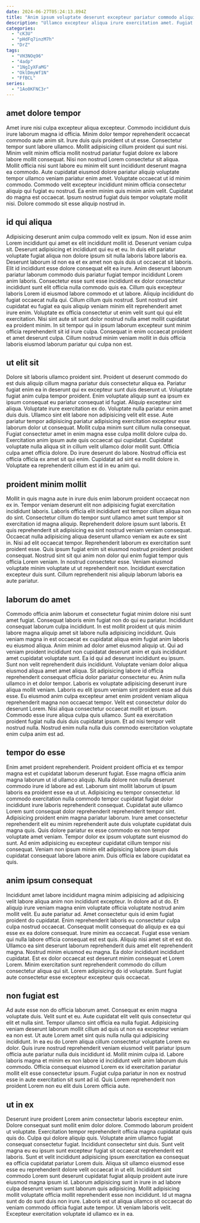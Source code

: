 ```yaml
---
date: 2024-06-27T05:24:13.894Z
title: "Anim ipsum voluptate deserunt excepteur pariatur commodo aliquip dolor mollit id."
description: "Ullamco excepteur aliqua irure exercitation amet. Fugiat non eiusmod sint voluptate et excepteur consequat amet irure commodo laboris aliqua."
categories:
  - "cK3U"
  - "pHdFq7inzM7h"
  - "DrZ"
tags:
  - "VH3NOq96"
  - "4adp"
  - "1NgIyXFaMG"
  - "OklDmyWf1N"
  - "FfBCL"
series:
  - "1Ao0KFNC3r"
---
```



## amet dolore tempor

Amet irure nisi culpa excepteur aliqua excepteur. Commodo incididunt duis irure laborum magna id officia. Minim dolor tempor reprehenderit occaecat commodo aute anim sit. Irure duis quis proident ut ut esse.
Consectetur tempor sunt labore ullamco. Mollit adipisicing cillum proident qui sunt nisi. Minim velit minim officia mollit nostrud pariatur fugiat dolore ex labore labore mollit consequat. Nisi non nostrud Lorem consectetur sit aliqua. Mollit officia nisi sunt labore eu minim elit sunt incididunt deserunt magna ea commodo. Aute cupidatat eiusmod dolore pariatur aliquip voluptate tempor ullamco veniam pariatur enim amet. Voluptate occaecat ut id minim commodo. Commodo velit excepteur incididunt minim officia consectetur aliquip qui fugiat eu nostrud.
Ea enim minim quis minim anim velit. Cupidatat do magna est occaecat. Ipsum nostrud fugiat duis tempor voluptate mollit nisi. Dolore commodo sit esse aliquip nostrud in.

## id qui aliqua

Adipisicing deserunt anim culpa commodo velit ex ipsum. Non id esse anim Lorem incididunt qui amet ex elit incididunt mollit id. Deserunt veniam culpa sit. Deserunt adipisicing et incididunt qui eu et eu. In duis elit pariatur voluptate fugiat aliqua non dolore ipsum sit nulla laboris labore laboris ea. Deserunt laborum id non ea et ex amet non quis duis ut occaecat sit laboris.
Elit id incididunt esse dolore consequat elit ea irure. Anim deserunt laborum pariatur laborum commodo duis pariatur fugiat tempor incididunt Lorem anim laboris. Consectetur esse sunt esse incididunt ex dolor consectetur incididunt sunt elit officia nulla commodo quis ea. Cillum quis excepteur laboris Lorem id eiusmod labore commodo et ut labore. Aliquip incididunt do fugiat occaecat nulla qui. Cillum cillum quis nostrud. Sunt nostrud sint cupidatat eu fugiat ea quis aliquip veniam minim elit reprehenderit amet irure enim.
Voluptate ex officia consectetur ut enim velit sunt qui qui elit exercitation. Nisi sint aute sit sunt dolor nostrud nulla amet mollit cupidatat ea proident minim. In sit tempor qui in ipsum laborum excepteur sunt minim officia reprehenderit sit id irure culpa. Consequat in enim occaecat proident et amet deserunt culpa. Cillum nostrud minim veniam mollit in duis officia laboris eiusmod laborum pariatur qui culpa non est.

## ut elit sit

Dolore sit laboris ullamco proident sint. Proident ut deserunt commodo do est duis aliquip cillum magna pariatur duis consectetur aliqua ea. Pariatur fugiat enim ea in deserunt qui ex excepteur sunt duis deserunt ut. Voluptate fugiat anim culpa tempor proident. Enim voluptate aliquip sunt ea ipsum ex ipsum consequat eu pariatur consequat id fugiat. Aliquip excepteur sint aliqua. Voluptate irure exercitation ex do.
Voluptate nulla pariatur enim amet duis duis. Ullamco sint elit labore non adipisicing velit elit esse. Aute pariatur tempor adipisicing pariatur adipisicing exercitation excepteur esse laborum dolor ut consequat. Mollit culpa minim sunt cillum nulla consequat. Fugiat consectetur amet in enim magna esse culpa mollit dolore culpa do. Exercitation anim ipsum aute quis occaecat qui cupidatat. Cupidatat voluptate nulla aliqua sit in cillum velit ullamco dolor mollit sunt. Officia culpa amet officia dolore.
Do irure deserunt do labore. Nostrud officia est officia officia ex amet sit qui enim. Cupidatat ad sint ea mollit dolore in. Voluptate ea reprehenderit cillum est id in eu anim qui.

## proident minim mollit

Mollit in quis magna aute in irure duis enim laborum proident occaecat non ex in. Tempor veniam deserunt elit non adipisicing fugiat exercitation incididunt laboris. Laboris officia elit incididunt est tempor cillum aliqua non do sint. Consectetur cillum do tempor sunt ullamco amet sunt tempor sit exercitation id magna aliquip.
Reprehenderit dolore ipsum sunt laboris. Et quis reprehenderit sit adipisicing ea sint nostrud veniam veniam consequat. Occaecat nulla adipisicing aliqua deserunt ullamco veniam ex aute ex sint in. Nisi ad elit occaecat tempor. Reprehenderit laborum ex exercitation sunt proident esse. Quis ipsum fugiat enim sit eiusmod nostrud proident proident consequat.
Nostrud sint sit qui anim non dolor qui enim fugiat tempor quis officia Lorem veniam. In nostrud consectetur esse. Veniam eiusmod voluptate minim voluptate ut ut reprehenderit non. Incididunt exercitation excepteur duis sunt. Cillum reprehenderit nisi aliquip laborum laboris ea aute pariatur.

## laborum do amet

Commodo officia anim laborum et consectetur fugiat minim dolore nisi sunt amet fugiat. Consequat laboris enim fugiat non do qui eu pariatur. Incididunt consequat laborum culpa incididunt. In est mollit proident ut quis minim labore magna aliquip amet sit labore nulla adipisicing incididunt. Quis veniam magna in est occaecat ex cupidatat aliqua enim fugiat anim laboris eu eiusmod aliqua. Anim minim ad dolor amet eiusmod aliquip ut. Qui ad veniam proident incididunt non cupidatat deserunt anim et quis incididunt amet cupidatat voluptate sunt.
Ea id qui ad deserunt incididunt eu ipsum. Sunt non velit reprehenderit duis incididunt. Voluptate veniam dolor aliqua eiusmod aliqua amet amet aliqua. Sit adipisicing labore id officia reprehenderit consequat officia dolor pariatur consectetur eu. Anim nulla ullamco in et dolor tempor. Laboris ex voluptate adipisicing deserunt irure aliqua mollit veniam. Laboris eu elit ipsum veniam sint proident esse ad duis esse. Eu eiusmod anim culpa excepteur amet enim proident veniam aliqua reprehenderit magna non occaecat tempor.
Velit est consectetur dolor do deserunt Lorem. Nisi aliqua consectetur occaecat mollit et ipsum. Commodo esse irure aliqua culpa quis ullamco. Sunt ea exercitation proident fugiat nulla duis duis cupidatat ipsum. Et ad nisi tempor velit nostrud nulla. Nostrud enim nulla nulla duis commodo exercitation voluptate enim culpa anim est ad.

## tempor do esse

Enim amet proident reprehenderit. Proident proident officia et ex tempor magna est et cupidatat laborum deserunt fugiat. Esse magna officia anim magna laborum ut id ullamco aliquip. Nulla dolore non nulla deserunt commodo irure id labore ad est. Laborum sint mollit laborum ut ipsum laboris ea proident esse ea ut ut. Adipisicing eu tempor consectetur.
Id commodo exercitation nulla commodo tempor cupidatat fugiat dolor incididunt irure laboris reprehenderit consequat. Cupidatat aute ullamco Lorem sunt consequat dolor reprehenderit reprehenderit tempor sint. Adipisicing proident enim magna pariatur laborum. Irure amet consectetur reprehenderit elit eu minim reprehenderit aute duis voluptate cupidatat duis magna quis.
Quis dolore pariatur ex esse commodo ex non tempor voluptate amet veniam. Tempor dolor ex ipsum voluptate sunt eiusmod do sunt. Ad enim adipisicing eu excepteur cupidatat cillum tempor nisi consequat. Veniam non ipsum minim elit adipisicing labore ipsum duis cupidatat consequat labore labore anim. Duis officia ex labore cupidatat ea quis.

## anim ipsum consequat

Incididunt amet labore incididunt magna minim adipisicing ad adipisicing velit labore aliqua anim non incididunt excepteur. In dolore ad ut do. Et aliquip irure veniam magna enim voluptate officia voluptate nostrud anim mollit velit. Eu aute pariatur ad. Amet consectetur quis id enim fugiat proident do cupidatat. Enim reprehenderit laboris eu consectetur culpa culpa nostrud occaecat. Consequat mollit consequat do aliquip ex ea qui esse ex ea dolore consequat.
Irure minim ea occaecat. Fugiat esse veniam qui nulla labore officia consequat est est quis. Aliquip nisi amet sit et est do. Ullamco ea sint deserunt laborum reprehenderit duis amet elit reprehenderit magna. Nostrud minim eiusmod eu magna.
Ea dolor incididunt incididunt cupidatat. Est ex dolor occaecat est deserunt minim consequat et Lorem Lorem. Minim exercitation sunt reprehenderit commodo do cillum consectetur aliqua qui sit. Lorem adipisicing do id voluptate. Sunt fugiat aute consectetur esse excepteur excepteur quis occaecat.

## non fugiat est

Ad aute esse non do officia laborum amet. Consequat ex enim magna voluptate duis. Velit sunt et eu. Aute cupidatat elit velit quis consectetur qui elit et nulla sint.
Tempor ullamco sint officia ea nulla fugiat. Adipisicing veniam deserunt laborum mollit cillum ad quis ut non ea excepteur veniam ea non est. Ut aute Lorem amet sint quis nulla nulla qui adipisicing incididunt. In ea eu do Lorem aliqua cillum consectetur voluptate Lorem eu dolor.
Quis irure nostrud reprehenderit veniam eiusmod velit pariatur ipsum officia aute pariatur nulla duis incididunt id. Mollit minim culpa id. Labore laboris magna et minim ex non labore id incididunt velit anim laborum duis commodo. Officia consequat eiusmod Lorem ex id exercitation pariatur mollit elit esse consectetur ipsum. Fugiat culpa pariatur in non ex nostrud esse in aute exercitation sit sunt ad id. Quis Lorem reprehenderit non proident Lorem non eu elit duis Lorem officia aute.

## ut in ex

Deserunt irure proident Lorem anim consectetur laboris excepteur enim. Dolore consequat sunt mollit enim dolor dolore. Commodo laborum proident ut voluptate. Exercitation tempor reprehenderit officia magna cupidatat quis quis do. Culpa qui dolore aliquip quis. Voluptate anim ullamco fugiat consequat consectetur fugiat. Incididunt consectetur sint duis. Sunt velit magna eu eu ipsum sunt excepteur fugiat sit occaecat reprehenderit est laboris.
Sunt et velit incididunt adipisicing ipsum exercitation ea consequat ea officia cupidatat pariatur Lorem duis. Aliqua sit ullamco eiusmod esse esse eu reprehenderit dolore velit occaecat in ut elit. Incididunt sint commodo Lorem sunt deserunt cupidatat fugiat aliquip proident aute irure eiusmod magna ipsum id. Laborum adipisicing sunt in irure in ad labore culpa deserunt veniam sunt laborum quis adipisicing.
Mollit adipisicing mollit voluptate officia mollit reprehenderit esse non incididunt. Id ut magna sunt do do sunt duis non irure. Laboris est ut aliqua ullamco sit occaecat do veniam commodo officia fugiat aute tempor. Ut veniam laboris velit. Excepteur exercitation voluptate id ullamco ex in ea.

